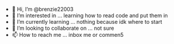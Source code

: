 - 👋 Hi, I’m @brenzie22003
- 👀 I’m interested in ... learning how to read code and put them in
- 🌱 I’m currently learning ... nothing because idk where to start
- 💞️ I’m looking to collaborate on ... not sure
- 📫 How to reach me ... inbox me or commen5

<!---
brenzie22003/brenzie22003 is a ✨ special ✨ repository because its `README.md` (this file) appears on your GitHub profile.
You can click the Preview link to take a look at your changes.
--->
